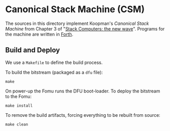 # Canonical Stack Machine (CSM)

The sources in this directory
implement Koopman's _Canonical Stack Machine_
from Chapter 3 of
"[Stack Computers: the new wave](https://users.ece.cmu.edu/~koopman/stack_computers/)".
Programs for the machine
are written in [Forth](https://en.wikipedia.org/wiki/Forth_(programming_language)).

## Build and Deploy

We use a `Makefile` to define the build process.

To build the bitstream (packaged as a `dfu` file):

    make

On power-up the Fomu runs the DFU boot-loader.
To deploy the bitstream to the Fomu:

    make install

To remove the build artifacts,
forcing everything to be rebuilt from source:

    make clean
